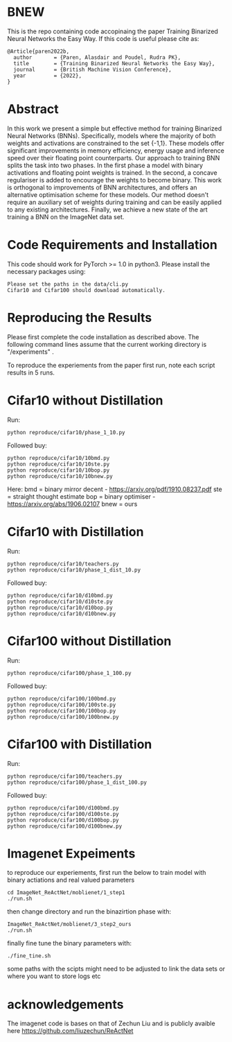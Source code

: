 # BNEW
This is the repo containing code accopinaing the paper Training Binarized Neural Networks the Easy Way. If this code is useful please cite as:

```
@Article{paren2022b,
  author       = {Paren, Alasdair and Poudel, Rudra PK},
  title        = {Training Binarized Neural Networks the Easy Way},
  journal      = {British Machine Vision Conference},
  year         = {2022},
}
```

# Abstract

In this work we present a simple but effective method for training Binarized Neural Networks (BNNs). Specifically, models where the majority of both weights and activations are constrained to the set {-1,1}. These models offer significant improvements in memory efficiency, energy usage and inference speed over their floating point counterparts. Our approach to training BNN splits the task into two phases. In the first phase a model with binary activations and floating point weights is trained. In the second, a concave regulariser is added to encourage the weights to become binary. This work is orthogonal to improvements of BNN architectures, and offers an alternative optimisation scheme for these models. Our method doesn't require an auxiliary set of weights during training and can be easily applied to any existing architectures. Finally, we achieve a new state of the art training a BNN on the ImageNet data set.


# Code Requirements and Installation

This code should work for PyTorch >= 1.0 in python3. Please install the necessary packages using:

```
Please set the paths in the data/cli.py
Cifar10 and Cifar100 should download automatically.
```

# Reproducing the Results

Please first complete the code installation as described above. The following command lines assume that the current working directory is "/experiments" . 


To reproduce the experiements from the paper first run, note each script results in 5 runs.

# Cifar10 without Distillation

Run:
```
python reproduce/cifar10/phase_1_10.py
```
Followed buy:
```
python reproduce/cifar10/10bmd.py
python reproduce/cifar10/10ste.py
python reproduce/cifar10/10bop.py
python reproduce/cifar10/10bnew.py
```
Here:
bmd = binary mirror decent - https://arxiv.org/pdf/1910.08237.pdf
ste = straight thought estimate 
bop = binary optimiser - https://arxiv.org/abs/1906.02107
bnew = ours

# Cifar10 with Distillation

Run:
```
python reproduce/cifar10/teachers.py
python reproduce/cifar10/phase_1_dist_10.py
```
Followed buy:
```
python reproduce/cifar10/d10bmd.py
python reproduce/cifar10/d10ste.py
python reproduce/cifar10/d10bop.py
python reproduce/cifar10/d10bnew.py
```

# Cifar100 without Distillation

Run:
```
python reproduce/cifar100/phase_1_100.py
```
Followed buy:
```
python reproduce/cifar100/100bmd.py
python reproduce/cifar100/100ste.py
python reproduce/cifar100/100bop.py
python reproduce/cifar100/100bnew.py
```

# Cifar100 with Distillation

Run:
```
python reproduce/cifar100/teachers.py
python reproduce/cifar100/phase_1_dist_100.py
```
Followed buy:
```
python reproduce/cifar100/d100bmd.py
python reproduce/cifar100/d100ste.py
python reproduce/cifar100/d100bop.py
python reproduce/cifar100/d100bnew.py
```

# Imagenet Expeiments 
to reproduce our experiements, first run the below to train model with binary actiations and real valued parameters
```
cd ImageNet_ReActNet/moblienet/1_step1
./run.sh
```
then change directory and run the binazirtion phase with:
```
ImageNet_ReActNet/moblienet/3_step2_ours
./run.sh
```
finally fine tune the binary parameters with:
```
./fine_tine.sh
```
some paths with the scipts might need to be adjusted to link the data sets or where you want to store logs etc


# acknowledgements

The imagenet code is bases on that of Zechun Liu and is publicly avaible here https://github.com/liuzechun/ReActNet
